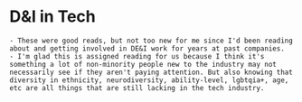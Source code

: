# D&I in Tech
    - These were good reads, but not too new for me since I'd been reading about and getting involved in DE&I work for years at past companies.
    - I'm glad this is assigned reading for us because I think it's something a lot of non-minority people new to the industry may not necessarily see if they aren't paying attention. But also knowing that diversity in ethnicity, neurodiversity, ability-level, lgbtqia+, age, etc are all things that are still lacking in the tech industry.